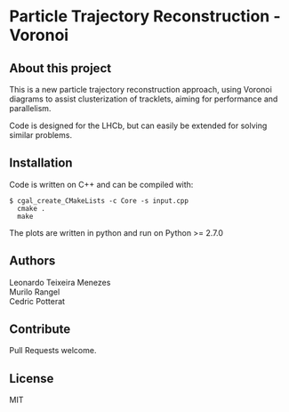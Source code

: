 # Particle Trajectory Reconstruction - Voronoi

## About this project

This is a new particle trajectory reconstruction approach, using Voronoi diagrams to assist clusterization of tracklets, aiming for performance and parallelism.

Code is designed for the LHCb, but can easily be extended for solving similar problems.

## Installation
Code is written on C++ and can be compiled with:
```shell
$ cgal_create_CMakeLists -c Core -s input.cpp
  cmake .
  make
```

The plots are written in python and run on Python >= 2.7.0

## Authors

Leonardo Teixeira Menezes <br />
Murilo Rangel <br />
Cedric Potterat <br />

## Contribute
Pull Requests welcome.

## License
MIT
